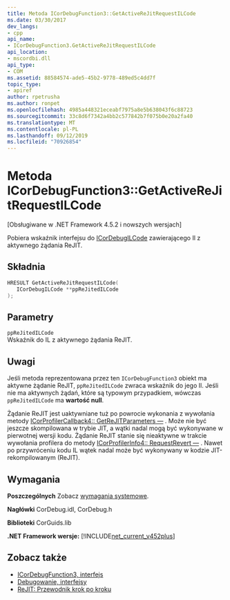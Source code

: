 ```yaml
---
title: Metoda ICorDebugFunction3::GetActiveReJitRequestILCode
ms.date: 03/30/2017
dev_langs:
- cpp
api_name:
- ICorDebugFunction3.GetActiveReJitRequestILCode
api_location:
- mscordbi.dll
api_type:
- COM
ms.assetid: 88584574-ade5-45b2-9778-489ed5c4dd7f
topic_type:
- apiref
author: rpetrusha
ms.author: ronpet
ms.openlocfilehash: 4985a448321eceabf7975a8e5b638043f6c88723
ms.sourcegitcommit: 33c8d6f7342a4bb2c577842b7f075b0e20a2fa40
ms.translationtype: MT
ms.contentlocale: pl-PL
ms.lasthandoff: 09/12/2019
ms.locfileid: "70926854"
---
```

# <a name="icordebugfunction3getactiverejitrequestilcode-method"></a>Metoda ICorDebugFunction3::GetActiveReJitRequestILCode
[Obsługiwane w .NET Framework 4.5.2 i nowszych wersjach]  
  
 Pobiera wskaźnik interfejsu do [ICorDebugILCode](../../../../docs/framework/unmanaged-api/debugging/icordebugilcode-interface.md) zawierającego Il z aktywnego żądania ReJIT.  
  
## <a name="syntax"></a>Składnia  
  
```cpp
HRESULT GetActiveReJitRequestILCode(  
   ICorDebugILCode **ppReJitedILCode  
);  
```  
  
## <a name="parameters"></a>Parametry  
 `ppReJitedILCode`  
 Wskaźnik do IL z aktywnego żądania ReJIT.  
  
## <a name="remarks"></a>Uwagi  
 Jeśli metoda reprezentowana przez ten `ICorDebugFunction3` obiekt ma aktywne żądanie ReJIT, `ppReJitedILCode` zwraca wskaźnik do jego Il. Jeśli nie ma aktywnych żądań, które są typowym przypadkiem, wówczas `ppReJitedILCode` ma **wartość null**.  
  
 Żądanie ReJIT jest uaktywniane tuż po powrocie wykonania z wywołania metody [ICorProfilerCallback4:: GetReJITParameters —](../../../../docs/framework/unmanaged-api/profiling/icorprofilercallback4-getrejitparameters-method.md) . Może nie być jeszcze skompilowana w trybie JIT, a wątki nadal mogą być wykonywane w pierwotnej wersji kodu. Żądanie ReJIT stanie się nieaktywne w trakcie wywołania profilera do metody [ICorProfilerInfo4:: RequestRevert —](../../../../docs/framework/unmanaged-api/profiling/icorprofilerinfo4-requestrevert-method.md) . Nawet po przywróceniu kodu IL wątek nadal może być wykonywany w kodzie JIT-rekompilowanym (ReJIT).  
  
## <a name="requirements"></a>Wymagania  
 **Poszczególnych** Zobacz [wymagania systemowe](../../../../docs/framework/get-started/system-requirements.md).  
  
 **Nagłówki** CorDebug.idl, CorDebug.h  
  
 **Biblioteki** CorGuids.lib  
  
 **.NET Framework wersje:** [!INCLUDE[net_current_v452plus](../../../../includes/net-current-v452plus-md.md)]  
  
## <a name="see-also"></a>Zobacz także

- [ICorDebugFunction3, interfejs](../../../../docs/framework/unmanaged-api/debugging/icordebugfunction3-interface.md)
- [Debugowanie, interfejsy](../../../../docs/framework/unmanaged-api/debugging/debugging-interfaces.md)
- [ReJIT: Przewodnik krok po kroku](https://blogs.msdn.microsoft.com/davbr/2011/10/12/rejit-a-how-to-guide/)
